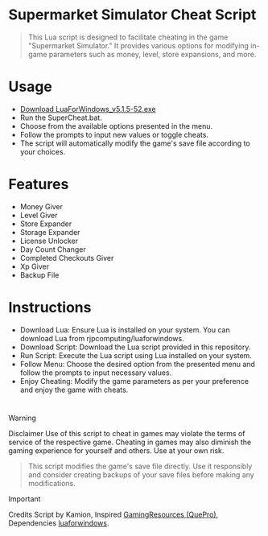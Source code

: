 # Supermarket Simulator Cheat Script
> This Lua script is designed to facilitate cheating in the game "Supermarket Simulator." It provides various options for modifying in-game parameters such as money, level, store expansions, and more.

# Usage

- [Download LuaForWindows_v5.1.5-52.exe](https://github.com/rjpcomputing/luaforwindows/releases/tag/v5.1.5-52)
- Run the SuperCheat.bat.
-  Choose from the available options presented in the menu.
- Follow the prompts to input new values or toggle cheats.
- The script will automatically modify the game's save file according to your choices.


# Features

- Money Giver
- Level Giver
- Store Expander
- Storage Expander
- License Unlocker
- Day Count Changer
- Completed Checkouts Giver
- Xp Giver
- Backup File

# Instructions

- Download Lua: Ensure Lua is installed on your system. You can download Lua from rjpcomputing/luaforwindows.
- Download Script: Download the Lua script provided in this repository.
- Run Script: Execute the Lua script using Lua installed on your system.
- Follow Menu: Choose the desired option from the presented menu and follow the prompts to input necessary values.
- Enjoy Cheating: Modify the game parameters as per your preference and enjoy the game with cheats.
# 
> [!WARNING]
> Disclaimer
Use of this script to cheat in games may violate the terms of service of the respective game. Cheating in games may also diminish the gaming experience for yourself and others. Use at your own risk.
> >This script modifies the game's save file directly. Use it responsibly and consider creating backups of your save files before making any modifications.

> [!IMPORTANT]
> Credits
Script by Kamion, Inspired [GamingResources (QuePro)](https://www.nexusmods.com/supermarketsimulator/mods/72?tab=description), Dependencies [luaforwindows](https://github.com/rjpcomputing/luaforwindows/releases/tag/v5.1.5-52).
